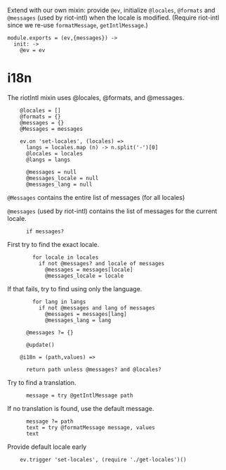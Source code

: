 Extend with our own mixin: provide `@ev`, initialize `@locales`, `@formats` and `@messages` (used by riot-intl) when the locale is modified.
(Require riot-intl since we re-use `formatMessage`, `getIntlMessage`.)


    module.exports = (ev,{messages}) ->
      init: ->
        @ev = ev

i18n
====

The riotIntl mixin uses @locales, @formats, and @messages.

        @locales = []
        @formats = {}
        @messages = {}
        @Messages = messages

        ev.on 'set-locales', (locales) =>
          langs = locales.map (n) -> n.split('-')[0]
          @locales = locales
          @langs = langs

          @messages = null
          @messages_locale = null
          @messages_lang = null

`@Messages` contains the entire list of messages (for all locales)

`@messages` (used by riot-intl) contains the list of messages for the current locale.

          if messages?

First try to find the exact locale.

            for locale in locales
              if not @messages? and locale of messages
                @messages = messages[locale]
                @messages_locale = locale

If that fails, try to find using only the language.

            for lang in langs
              if not @messages and lang of messages
                @messages = messages[lang]
                @messages_lang = lang

          @messages ?= {}

          @update()

        @i18n = (path,values) =>

          return path unless @messages? and @locales?

Try to find a translation.

          message = try @getIntlMessage path

If no translation is found, use the default message.

          message ?= path
          text = try @formatMessage message, values
          text

Provide default locale early

        ev.trigger 'set-locales', (require './get-locales')()
